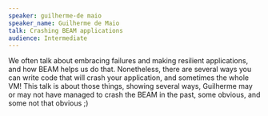 ```yaml
---
speaker: guilherme-de maio
speaker_name: Guilherme de Maio
talk: Crashing BEAM applications
audience: Intermediate
---
```

<p>We often talk about embracing failures and making resilient applications, and how BEAM helps us do that. Nonetheless, there are several ways you can write code that will crash your application, and sometimes the whole VM! This talk is about those things, showing several ways, Guilherme may or may not have managed to crash the BEAM in the past, some obvious, and some not that obvious ;)</p>

